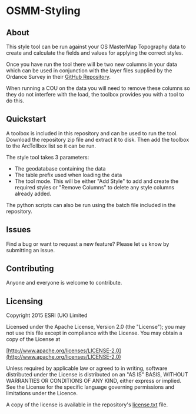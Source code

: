 OSMM-Styling
============

## About
This style tool can be run against your OS MasterMap Topography data to create and calculate the fields and values for applying the correct styles.

Once you have run the tool there will be two new columns in your data which can be used in conjunction with the layer files supplied by the Ordance Survey in their [GitHub Repository](https://github.com/OrdnanceSurvey/OSMM-Topography-Layer-stylesheets/tree/master/Schema%20version%209/Stylesheets/ESRI%20stylesheets%20(LYR)).

When running a COU on the data you will need to remove these columns so they do not interfere with the load, the toolbox provides you with a tool to do this.

## Quickstart

A toolbox is included in this repository and can be used to run the tool. Download the repository zip file and extract it to disk. Then add the toolbox to the ArcTollbox list so it can be run.  

The style tool takes 3 parameters:

- The geodatabase containing the data
- The table prefix used when loading the data
- The tool mode. This will be either "Add Style" to add and create the required styles or "Remove Columns" to delete any style columns already added.

The python scripts can also be run using the batch file included in the repository. 

## Issues

Find a bug or want to request a new feature?  Please let us know by submitting an issue.

## Contributing

Anyone and everyone is welcome to contribute.

## Licensing

Copyright 2015 ESRI (UK) Limited

Licensed under the Apache License, Version 2.0 (the "License"); you may not use this file except in compliance with the License. You may obtain a copy of the License at

[http://www.apache.org/licenses/LICENSE-2.0](http://www.apache.org/licenses/LICENSE-2.0)

Unless required by applicable law or agreed to in writing, software distributed under the License is distributed on an "AS IS" BASIS, WITHOUT WARRANTIES OR CONDITIONS OF ANY KIND, either express or implied. See the License for the specific language governing permissions and limitations under the Licence.

A copy of the license is available in the repository's [license.txt](license.txt) file.
